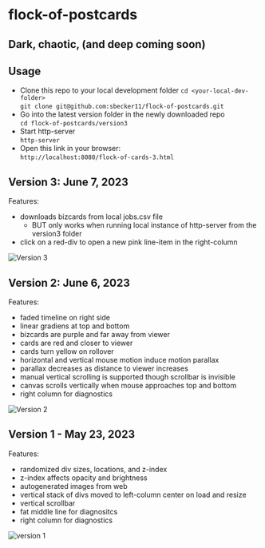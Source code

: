 # flock-of-postcards

## Dark, chaotic, (and deep coming soon)  

## Usage

* Clone this repo to your local development folder
`cd <your-local-dev-folder>`  
`git clone git@github.com:sbecker11/flock-of-postcards.git`
* Go into the latest version folder in the newly downloaded repo  
`cd flock-of-postcards/version3`  
* Start http-server  
`http-server`  
* Open this link in your browser:  
`http://localhost:8080/flock-of-cards-3.html`  

## Version 3:   June 7, 2023

Features:

* downloads bizcards from local jobs.csv file  
  * BUT only works when running local instance of http-server from the version3 folder  
* click on a red-div to open a new pink line-item in the right-column  

![Version 3](https://shawn.beckerstudio.com/wp-content/uploads/2023/06/flock-of-cards-3.png)

## Version 2:   June 6, 2023

Features:  

* faded timeline on right side
* linear gradiens at top and bottom
* bizcards are purple and far away from viewer
* cards are red and closer to viewer
* cards turn yellow on rollover  
* horizontal and vertical mouse motion induce motion parallax
* parallax decreases as distance to viewer increases
* manual vertical scrolling is supported though scrollbar is invisible
* canvas scrolls vertically when mouse approaches top and bottom
* right column for diagnostics

![Version 2](https://shawn.beckerstudio.com/wp-content/uploads/2023/06/flock-of-cards-2.png)

## Version 1 - May 23, 2023

Features:  

* randomized div sizes, locations, and z-index
* z-index affects opacity and brightness
* autogenerated images from web
* vertical stack of divs moved to left-column center on load and resize
* vertical scrollbar
* fat middle line for diagnositcs
* right column for diagnostics

![version 1](https://shawn.beckerstudio.com/wp-content/uploads/2023/05/flock-of-postcards.png)
